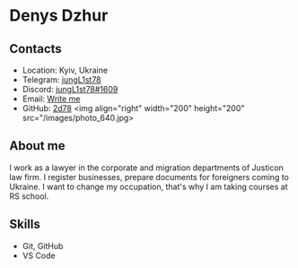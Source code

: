 # Denys Dzhur 
## Contacts
* Location: Kyiv, Ukraine
* Telegram: [jungL1st78](https://t.me/jungL1st78)
* Discord: [jungL1st78#1609](https://discordapp.com/users/467648662198157313)
* Email: [Write me](mailto:rs.school@2d78.anonaddy.com)
* GitHub: [2d78](https://github.com/2d78) <img align="right" width="200" height="200" src="/images/photo_640.jpg>
## About me
I work as a lawyer in the corporate and migration departments of Justicon law firm. I register businesses, prepare documents for foreigners coming to Ukraine. I want to change my occupation, that's why I am taking courses at RS school.

## Skills
* Git, GitHub
* VS Code